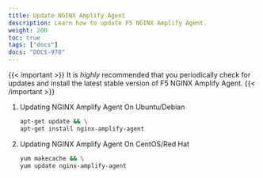 ```yaml
---
title: Update NGINX Amplify Agent
description: Learn how to update F5 NGINX Amplify Agent.
weight: 200
toc: true
tags: ["docs"]
docs: "DOCS-970"
---
```


{{< important >}}
It is *highly* recommended that you periodically check for updates and install the latest stable version of F5 NGINX Amplify Agent.
{{< /important >}}

 1. Updating NGINX Amplify Agent On Ubuntu/Debian

    ```bash
    apt-get update && \
    apt-get install nginx-amplify-agent
    ```

 2. Updating NGINX Amplify Agent On CentOS/Red Hat

    ```bash
    yum makecache && \
    yum update nginx-amplify-agent
    ```
